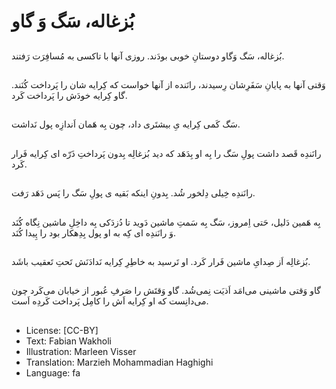 # بُزغاله، سَگ وَ گاو

##
بُزغاله، سَگ وَگاو دوستانِ خوبی بودَند. روزی آنها با تاکسی به مُسافِرَت رَفتند.

##
وَقتی آنها به پایانِ سَفَرِشان رِسیدند، رانَنده از آنها خواست که کِرایه شان را پَرداخت کُنَند. گاو کِرایه خودَش را پَرداخت کَرد.

##
سَگ کَمی کِرایه یِ بیشتَری داد، چون بِه هَمان اَندازِه پول نَداشت.

##
رانَندِه قَصد داشت پولِ سَگ را بِه او بِدَهَد که دید بُزغالِه بِدون پَرداختِ ذَرّه ای کِرایه فَرار کَرد.

##
رانَندِه خِیلی دِلخور شُد. بِدونِ اینکه بَقیه ی پولِ سَگ را پَس دَهَد رَفت.

##
بِه هَمین دَلیل، حَتی اِمروز، سَگ بِه سَمتِ ماشین دَوید تا دُزدَکی بِه داخِلِ ماشین نِگاه کُنَد وَ رانَندِه ای کِه به او پول بِدِهکار بود را پِیدا کُنَد.

##
بُزغالِه اَز صِدایِ ماشین فَرار کَرد. او تَرسید به خاطِرِ کِرایه نَدادَنَش تَحتِ تَعقیب باشَد.

##
گاو وَقتی ماشینی می‌امَد اَذیَت نِمی‌شُد. گاو وَقتَش را صَرفِ عُبور از خیابان می‌کَرد چون می‌دانِست که او کِرایه اَش را کامِل پَرداخت کَردِه اَست.

##
* License: [CC-BY]
* Text: Fabian Wakholi
* Illustration: Marleen Visser
* Translation: Marzieh Mohammadian Haghighi
* Language: fa
